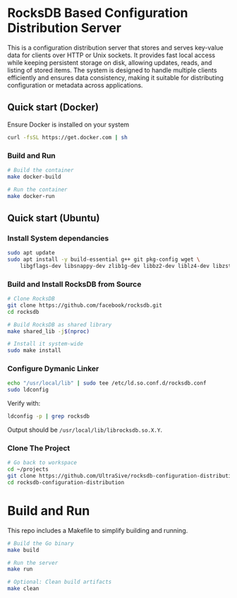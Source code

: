 # RocksDB Based Configuration Distribution Server
This is a configuration distribution server that stores and serves key-value data for clients over HTTP or Unix sockets. It provides fast local access while keeping persistent storage on disk, allowing updates, reads, and listing of stored items. The system is designed to handle multiple clients efficiently and ensures data consistency, making it suitable for distributing configuration or metadata across applications.

## Quick start (Docker)
Ensure Docker is installed on your system
```bash
curl -fsSL https://get.docker.com | sh
```

### Build and Run
```bash
# Build the container
make docker-build

# Run the container
make docker-run
```

## Quick start (Ubuntu)

### Install System dependancies
```bash
sudo apt update
sudo apt install -y build-essential g++ git pkg-config wget \
    libgflags-dev libsnappy-dev zlib1g-dev libbz2-dev liblz4-dev libzstd-dev
```

### Build and Install RocksDB from Source
```bash
# Clone RocksDB
git clone https://github.com/facebook/rocksdb.git
cd rocksdb

# Build RocksDB as shared library
make shared_lib -j$(nproc)

# Install it system-wide
sudo make install
```

### Configure Dymanic Linker
```bash
echo "/usr/local/lib" | sudo tee /etc/ld.so.conf.d/rocksdb.conf
sudo ldconfig
```
Verify with:
```bash
ldconfig -p | grep rocksdb
```
Output should be `/usr/local/lib/librocksdb.so.X.Y`.

### Clone The Project
```bash
# Go back to workspace
cd ~/projects
git clone https://github.com/UltraSive/rocksdb-configuration-distribution.git
cd rocksdb-configuration-distribution
```


# Build and Run
This repo includes a Makefile to simplify building and running.
```bash
# Build the Go binary
make build

# Run the server
make run

# Optional: Clean build artifacts
make clean
```